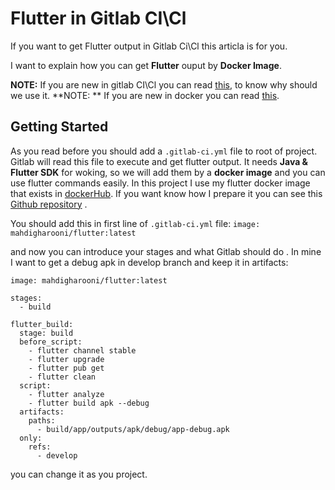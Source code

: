 # Flutter in Gitlab CI\Cl

If you want to get Flutter output in Gitlab Ci\Cl this articla is for you.

I want to explain how you can get **Flutter** ouput by **Docker Image**.

**NOTE:** If you are new in gitlab CI\Cl you can read [this](https://docs.gitlab.com/ee/ci/ "this"), to know why should we use it.
**NOTE: ** If you are new in docker you can read [this](https://docs.docker.com/get-started/ "this").



## Getting Started
As you read before you should add a `.gitlab-ci.yml` file to root of project. Gitlab will read this file to execute and get flutter output. It needs **Java & Flutter SDK** for woking, so we will add them by a **docker image** and you can use flutter commands easily.
In this project I use my flutter docker image that exists in [dockerHub](https://hub.docker.com/repository/docker/mahdigharooni/flutter "dockerHub"). If you want know how I prepare it you can see this [Github repository](https://github.com/MahdiGharooni/flutter_docker_image "Github repository") .


You should add this in first line of  `.gitlab-ci.yml` file:
	`image: mahdigharooni/flutter:latest `

and now you can introduce your stages and what Gitlab should do . In mine I want to get a debug apk in develop branch and keep it in artifacts:


    image: mahdigharooni/flutter:latest
    
    stages:
      - build
    
    flutter_build:
      stage: build
      before_script:
        - flutter channel stable
        - flutter upgrade
        - flutter pub get
        - flutter clean
      script:
        - flutter analyze
        - flutter build apk --debug
      artifacts:
        paths:
          - build/app/outputs/apk/debug/app-debug.apk
      only:
        refs:
          - develop
    


you can change it as you project.

